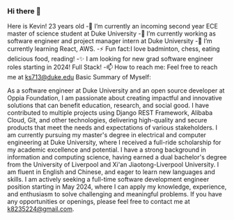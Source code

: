 ### Hi there 👋

Here is Kevin! 23 years old
-🔭 I’m currently an incoming second year ECE master of science student at Duke University
-🌱 I’m currently working as software engineer and project manager intern at Duke University
-👯 I’m currently learning React, AWS.
-⚡ Fun fact:I love badminton, chess, eating delicious food, reading!
-✨ I am looking for new grad software engineer roles starting in 2024! Full Stack!
-📫 How to reach me: Feel free to reach me at ks713@duke.edu
Basic Summary of Myself:

As a software engineer at Duke University and an open source developer at Oppia Foundation, I am passionate about creating impactful and innovative solutions that can benefit education, research, and social good. I have contributed to multiple projects using Django REST Framework, Alibaba Cloud, Git, and other technologies, delivering high-quality and secure products that meet the needs and expectations of various stakeholders.
I am currently pursuing my master's degree in electrical and computer engineering at Duke University, where I received a full-ride scholarship for my academic excellence and potential. I have a strong background in information and computing science, having earned a dual bachelor's degree from the University of Liverpool and Xi'an Jiaotong-Liverpool University. I am fluent in English and Chinese, and eager to learn new languages and skills. I am actively seeking a full-time software development engineer position starting in May 2024, where I can apply my knowledge, experience, and enthusiasm to solve challenging and meaningful problems. If you have any opportunities or openings, please feel free to contact me at k8235224@gmail.com.
